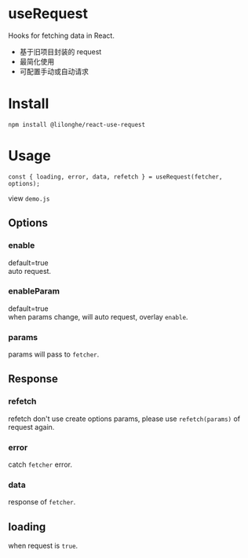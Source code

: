 # useRequest
Hooks for fetching data in React.

- 基于旧项目封装的 request
- 最简化使用
- 可配置手动或自动请求

# Install
```
npm install @lilonghe/react-use-request
```

# Usage
```
const { loading, error, data, refetch } = useRequest(fetcher, options);
```
view `demo.js`

## Options

### enable
default=true  
auto request.

### enableParam
default=true  
when params change, will auto request, overlay `enable`.

### params
params will pass to `fetcher`.

## Response 

### refetch
refetch don't use create options params, please use `refetch(params)` of request again.

### error
catch `fetcher` error.

### data
response of `fetcher`.

## loading
when request is `true`.